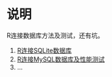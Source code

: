 # 说明

R连接数据库方法及测试，还有坑。

1. [R连接SQLite数据库](r-connect-sqlite.md)
2. [R连接MySQL数据库及性能测试](r-connect-mysql.md)
3. ...
